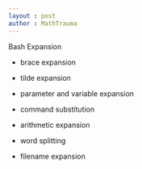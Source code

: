 ```yaml
---
layout : post
author : MathTrauma
---
```


Bash Expansion

* brace expansion
    
* tilde expansion
* parameter and variable expansion
* command substitution
* arithmetic expansion
* word splitting
* filename expansion
